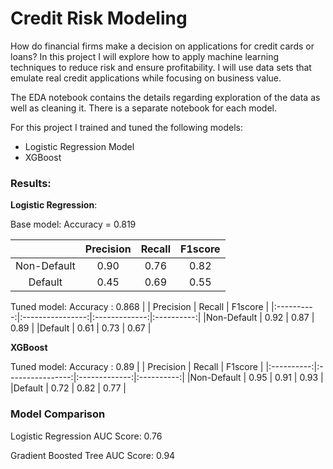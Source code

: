 # Credit Risk Modeling

How do financial firms make a decision on applications for credit cards or loans? In this project I will explore how to apply machine learning techniques to reduce risk and ensure profitability. I will use data sets that emulate real credit applications while focusing on business value.

The EDA notebook contains the details regarding exploration of the data as well as cleaning it. There is a separate notebook for each model.

For this project I trained and tuned the following models:

- Logistic Regression Model
- XGBoost

### Results:

<b>Logistic Regression</b>:

Base model: 
Accuracy = 0.819
        
|   	     | Precision 	| Recall	|  F1score   |
|:----------:|:----------------:|:-------------:|:----------:|
|Non-Default |      0.90	|   	0.76    |   	0.82 | 
|Default     |      0.45	|   	0.69    |   	0.55 |

Tuned model:
Accuracy : 0.868
|   	     | Precision 	| Recall	|  F1score   |
|:----------:|:----------------:|:-------------:|:----------:|
|Non-Default |      0.92	|   	0.87    |   	0.89 | 
|Default     |      0.61	|   	0.73    |   	0.67 |

<b>XGBoost</b>

Tuned model:
Accuracy : 0.89
|   	     | Precision 	| Recall	|  F1score   |
|:----------:|:----------------:|:-------------:|:----------:|
|Non-Default |      0.95	|   	0.91    |   	0.93 | 
|Default     |      0.72	|   	0.82    |   	0.77 |

### Model Comparison

Logistic Regression AUC Score: 0.76

Gradient Boosted Tree AUC Score: 0.94

